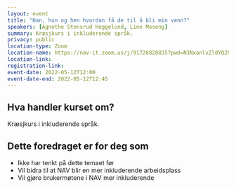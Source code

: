 ```yaml
---
layout: event
title: "Han, hun og hen hvordan få de til å bli min venn?"
speakers: [Agnethe Stensrud Heggelund, Line Moseng]
summary: Kræsjkurs i inkluderende språk.
privacy: public
location-type: Zoom
location-name: https://nav-it.zoom.us/j/91726828835?pwd=N3NxanlvZldYQ2hnWE5OV1JZOGZYQT09
location-link:
registration-link:
event-date: 2022-05-12T12:00
event-date-end: 2022-05-12T12:45
---
```

## Hva handler kurset om?
Kræsjkurs i inkluderende språk.

## Dette foredraget er for deg som
- Ikke har tenkt på dette temaet før
- Vil bidra til at NAV blir en mer inkluderende arbeidsplass
- Vil gjøre brukermøtene i NAV mer inkluderende
